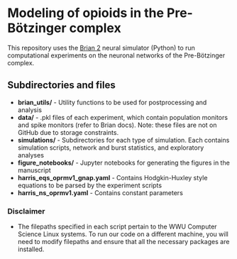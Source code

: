 # Modeling of opioids in the Pre-Bötzinger complex

This repository uses the [Brian 2](https://brian2.readthedocs.io/en/stable/) neural simulator (Python) to run computational experiments on the neuronal networks of the Pre-Bötzinger complex. 

## Subdirectories and files
- **brian_utils/** - Utility functions to be used for postprocessing and analysis
- **data/** - .pkl files of each experiment, which contain population monitors and spike monitors (refer to Brian docs). Note: these files are not on GitHub due to storage constraints.
- **simulations/** - Subdirectories for each type of simulation. Each contains simulation scripts, network and burst statistics, and exploratory analyses
- **figure_notebooks/** - Jupyter notebooks for generating the figures in the manuscript
- **harris_eqs_oprmv1_gnap.yaml** - Contains Hodgkin-Huxley style equations to be parsed by the experiment scripts 
- **harris_ns_oprmv1.yaml** - Contains constant parameters

### Disclaimer
- The filepaths specified in each script pertain to the WWU Computer Science Linux systems. To run our code on a different machine, you will need to modify filepaths and ensure that all the necessary packages are installed.